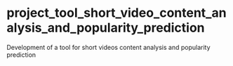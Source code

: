 # project_tool_short_video_content_analysis_and_popularity_prediction
Development of a tool for short videos content analysis and popularity prediction
